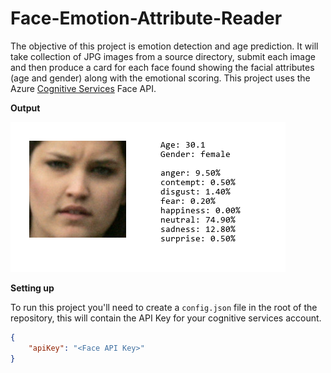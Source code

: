 # Face-Emotion-Attribute-Reader
The objective of this project is emotion detection and age prediction. It will take collection of JPG images from a source directory, submit each image and then produce a card for each face found showing the facial attributes (age and gender) along with the emotional scoring.
This project uses the Azure [Cognitive Services](https://azure.microsoft.com/services/cognitive-services/) Face API.

**Output**

![Example card](/media/example_card.png?raw=true "Example card")

**Setting up**

To run this project you'll need to create a `config.json` file in the root of the repository, this will contain the API Key for your cognitive services account. 

```json
{
    "apiKey": "<Face API Key>"
}
```

